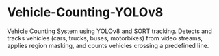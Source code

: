 # Vehicle-Counting-YOLOv8
Vehicle Counting System using YOLOv8 and SORT tracking. Detects and tracks vehicles (cars, trucks, buses, motorbikes) from video streams, applies region masking, and counts vehicles crossing a predefined line.
